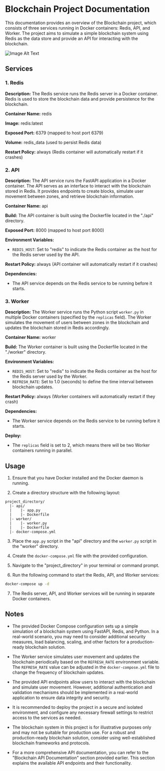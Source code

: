 # Blockchain Project Documentation

This documentation provides an overview of the Blockchain project, which consists of three services running in Docker containers: Redis, API, and Worker. The project aims to simulate a simple blockchain system using Redis as the data store and provide an API for interacting with the blockchain.

![Image Alt Text](https://example.com/path/to/image.png)


## Services

### 1. Redis

**Description:** The Redis service runs the Redis server in a Docker container. Redis is used to store the blockchain data and provide persistence for the blockchain.

**Container Name:** redis

**Image:** redis:latest

**Exposed Port:** 6379 (mapped to host port 6379)

**Volume:** redis_data (used to persist Redis data)

**Restart Policy:** always (Redis container will automatically restart if it crashes)

### 2. API

**Description:** The API service runs the FastAPI application in a Docker container. The API serves as an interface to interact with the blockchain stored in Redis. It provides endpoints to create blocks, simulate user movement between zones, and retrieve blockchain information.

**Container Name:** api

**Build:** The API container is built using the Dockerfile located in the "./api" directory.

**Exposed Port:** 8000 (mapped to host port 8000)

**Environment Variables:**
- `REDIS_HOST`: Set to "redis" to indicate the Redis container as the host for the Redis server used by the API.

**Restart Policy:** always (API container will automatically restart if it crashes)

**Dependencies:**
- The API service depends on the Redis service to be running before it starts.

### 3. Worker

**Description:** The Worker service runs the Python script `worker.py` in multiple Docker containers (specified by the `replicas` field). The Worker simulates the movement of users between zones in the blockchain and updates the blockchain stored in Redis accordingly.

**Container Name:** worker

**Build:** The Worker container is built using the Dockerfile located in the "./worker" directory.

**Environment Variables:**
- `REDIS_HOST`: Set to "redis" to indicate the Redis container as the host for the Redis server used by the Worker.
- `REFRESH_RATE`: Set to 1.0 (seconds) to define the time interval between blockchain updates.

**Restart Policy:** always (Worker containers will automatically restart if they crash)

**Dependencies:**
- The Worker service depends on the Redis service to be running before it starts.

**Deploy:**
- The `replicas` field is set to 2, which means there will be two Worker containers running in parallel.

## Usage

1. Ensure that you have Docker installed and the Docker daemon is running.

2. Create a directory structure with the following layout:
```
project_directory/
  |- api/
  |    |- app.py
  |    |- Dockerfile
  |- worker/
  |    |- worker.py
  |    |- Dockerfile
  |- docker-compose.yml
```

3. Place the `app.py` script in the "api" directory and the `worker.py` script in the "worker" directory.

4. Create the `docker-compose.yml` file with the provided configuration.

5. Navigate to the "project_directory" in your terminal or command prompt.

6. Run the following command to start the Redis, API, and Worker services:

```bash
docker-compose up -d
```

7. The Redis server, API, and Worker services will be running in separate Docker containers.

## Notes

- The provided Docker Compose configuration sets up a simple simulation of a blockchain system using FastAPI, Redis, and Python. In a real-world scenario, you may need to consider additional security measures, load balancing, scaling, and other factors for a production-ready blockchain solution.

- The Worker service simulates user movement and updates the blockchain periodically based on the `REFRESH_RATE` environment variable. The `REFRESH_RATE` value can be adjusted in the `docker-compose.yml` file to change the frequency of blockchain updates.

- The provided API endpoints allow users to interact with the blockchain and simulate user movement. However, additional authentication and validation mechanisms should be implemented in a real-world application to ensure data integrity and security.

- It is recommended to deploy the project in a secure and isolated environment, and configure any necessary firewall settings to restrict access to the services as needed.

- The blockchain system in this project is for illustrative purposes only and may not be suitable for production use. For a robust and production-ready blockchain solution, consider using well-established blockchain frameworks and protocols.

- For a more comprehensive API documentation, you can refer to the "Blockchain API Documentation" section provided earlier. This section explains the available API endpoints and their functionality.